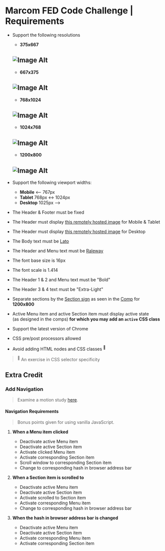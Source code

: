 # Marcom FED Code Challenge | Requirements

* Support the following resolutions
  * **375x667**

  ![Image Alt](./design-comps/375x677.png)
  ---
  * **667x375**
  
  ![Image Alt](./design-comps/667x375.png)
  ---
  * **768x1024**

  ![Image Alt](./design-comps/768x1024.png)
  ---
  * **1024x768**

  ![Image Alt](./design-comps/1024x768.png)
  ---
  * **1200x800**

  ![Image Alt](./design-comps/1200x800.png)
  ---

* Support the following viewport widths:
  * **Mobile** ⟵ 767px
  * **Tablet** 768px ↔ 1024px
  * **Desktop** 1025px ⟶

* The Header & Footer must be fixed
* The Header must display [this remotely hosted image](https://upload.wikimedia.org/wikipedia/commons/2/2a/Rebel_Alliance_logo.svg) for Mobile & Tablet
* The Header must display [this remotely hosted image](https://2.bp.blogspot.com/_DuAMT8iTg8o/TNB7ySqykiI/AAAAAAAABJM/y8SK8bxNV4Q/s1600/xwing.jpg) for Desktop
* The Body text must be [Lato](https://www.google.com/fonts/specimen/Lato)
* The Header and Menu text must be [Raleway](https://www.google.com/fonts/specimen/Raleway)
* The font base size is 16px
* The font scale is 1.414
* The Header 1 & 2 and Menu text must be "Bold"
* The Header 3 & 4 text must be "Extra-Light"
* Separate sections by the [Section sign](https://en.wikipedia.org/wiki/Section_sign) as seen in the [Comp](./design-comps/1200x800.png) for **1200x800**
* Active Menu item and active Section item must display active state  
  (as designed in the comps) **for which you may add an `active` CSS class**
* Support the latest version of Chrome
* CSS pre/post processors allowed
* Avoid adding HTML nodes and CSS classes <sup>🔻</sup>

> <sup>🔺</sup> An exercise in CSS selector specificity

## Extra Credit

### Add Navigation

> Examine a motion study [here](https://www.youtube.com/watch?v=krig2AMKqgQ).

#### Navigation Requirements

> Bonus points given for using vanilla JavaScript.

1. **When a Menu item clicked**
    * Deactivate active Menu item
    * Deactivate active Section item
    * Activate clicked Menu item
    * Activate corresponding Section item
    * Scroll window to corresponding Section item
    * Change to corresponding hash in browser address bar

2. **When a Section item is scrolled to**
    * Deactivate active Menu item
    * Deactivate active Section item
    * Activate scrolled to Section item
    * Activate corresponding Menu item
    * Change to corresponding hash in browser address bar

3. **When the hash in browser address bar is changed**
    * Deactivate active Menu item
    * Deactivate active Section item
    * Activate corresponding Menu item
    * Activate corresponding Section item

[//]: # (Link references)
